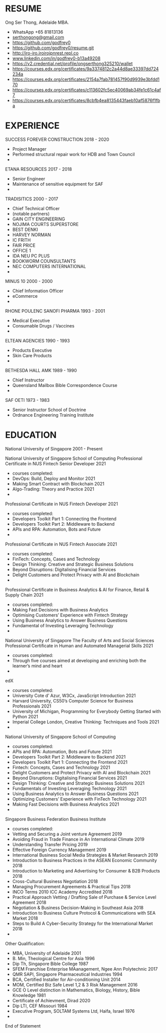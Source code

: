 # RESUME

Ong Ser Thong, Adelaide MBA.

- WhatsApp +65 81813136 
- serthongong@gmail.com 
- https://github.com/godfrey0 
- https://github.com/godfrey0/resume.git 
- http://iro-iro.iroirojpnrest.repl.co
- www.linkedin.com/in/godfrey0-b13a49208 
- https://v2.credential.net/profile/ongserthong325210/wallet 
- https://courses.edx.org/certificates/9a3374812c2a44d8ae33397dd724234a 
- https://courses.edx.org/certificates/2154a7fab781457f90d9939e3bfdd170
- https://courses.edx.org/certificates/c113602fc5ec40069ab34fe1c61c4af7 
- https://courses.edx.org/certificates/8cbfb4ea8135443faeb10af5876f1fba


# EXPERIENCE
SUCCESS FOREVER CONSTRUCTION 2018 - 2020 
- Project Manager
- Performed structural repair work for HDB and Town Council
-
ETANA RESOURCES 2017 - 2018 
- Senior Engineer
- Maintenance of sensitive equipment for SAF
-
TRADISITICS 2000 - 2017
- Chief Technical Officer
- (notable partners)
- GAIN CITY ENGINEERING
- NOJIMA COURTS SUPERSTORE 
- BEST DENKI
- HARVEY NORMAN
- IC FRITH
- FAIR PRICE
- OFFICE 1
- IDA NEU PC PLUS
- BOOKWORM COUNSULTANTS
- NEC COMPUTERS INTERNATIONAL 
-
MINUS 10 2000 - 2000 
- Chief Information Officer 
- eCommerce 
-
RHONE POULENC SANOFI PHARMA 1993 - 2001
- Medical Executive
- Consumable Drugs / Vaccines
-
ELTEAN AGENCIES 1990 - 1993
- Products Executive
- Skin Care Products
-
BETHESDA HALL AMK 1989 - 1990
- Chief Instructor
- Queensland Mailbox Bible Correspondence Course 
-
SAF OETI 1973 - 1983
- Senior Instructor School of Doctrine
- Ordnance Engineering Training Institute 
 
# EDUCATION
National University of Singapore 2001 - Present

National University of Singapore School of Computing
Professional Certificate in NUS Fintech Senior Developer 2021
- courses completed:
- DevOps: Build, Deploy and Monitor 2021
- Making Smart Contract with Blockchain 2021
- Algo-Trading: Theory and Practice 2021
-
Professional Certificate in NUS Fintech Developer 2021
- courses completed:
- Developers Toolkit Part 1: Connecting the Frontend 
- Developers Toolkit Part 2: Middleware to Backend 
- APIs and RPA: Automation, Bots and Future 
-
Professional Certificate in NUS Fintech Associate 2021 
- courses completed:
- FinTech: Concepts, Cases and Technology
- Design Thinking: Creative and Strategic Business Solutions 
- Beyond Disruptions: Digitalising Financial Services 
- Delight Customers and Protect Privacy with AI and Blockchain 
-
Professional Certificate in Business Analytics & AI for Finance, Retail & Supply Chain 2021
- courses completed:
- Making Fast Decisions with Business Analytics
- Optimising Customers’ Experience with Fintech Strategy 
- Using Business Analytics to Answer Business Questions 
- Fundamental of Investing Leveraging Technology 
-
National University of Singapore The Faculty of Arts and Social Sciences
Professional Certificate in Human and Automated Managerial Skills 2021 
- courses completed: 
- Through five courses aimed at developing and enriching both the learner’s mind and heart
-
edX 
- courses completed:
- University Cote d’ Azur, W3Cx, JavaScript Introduction 2021
- Harvard University, CS50’s Computer Science for Business Professionals 2021 
- University of Michigan, Programming for Everybody Getting Started with Python 2021 
- Imperial College London, Creative Thinking: Techniques and Tools 2021 
-
National University of Singapore School of Computing
- courses completed:
- APIs and RPA: Automation, Bots and Future 2021
- Developers Toolkit Part 2: Middleware to Backend 2021
- Developers Toolkit Part 1: Connecting the Frontend 2021
- Fintech: Concepts, Cases and Technology 2021
- Delight Customers and Protect Privacy with AI and Blockchain 2021 
- Beyond Disruptions: Digitalising Financial Services 2021
- Design Thinking: Creative and Strategic Business Solutions 2021 
- Fundamentals of Investing Leveraging Technology 2021
- Using Business Analytics to Answer Business Questions 2021 
- Optimizing Customers’ Experience with FinTech Technology 2021 
- Making Fast Decisions with Business Analytics 2021
-
Singapore Business Federation Business Institute
- courses completed:
- Vetting and Securing a Joint venture Agreement 2019
- Avoiding Fraud in Trade Finance in An International Climate 2019
- Understanding Transfer Pricing 2019
- Effective Foreign Currency Management 2019
- International Business Social Media Strategies & Market Research 2019
- Introduction to Business Practices in the ASEAN Economic Community 2018 
- Introduction to Marketing and Advertising for Consumer & B2B Products 2018 
- Cross-Cultural Business Negotiation 2018
- Managing Procurement Agreements & Practical Tips 2018
- INCO Terms 2010 ICC Academy Accredited 2018
- Practical Approach Vetting / Drafting Sale of Purchase & Service Level Agreement 2018 
- Negotiation & Business Decision-Making in Southeast Asia 2018
- Introduction to Business Culture Protocol & Communications with SEA Market 2018
- Steps to Build A Cyber-Security Strategy for the International Market 2018 
-
Other Qualification:
- MBA, University of Adelaide 2001
- B. Min, Theological Centre for Asia 1996
- Dip Th, Singapore Bible College 1987
- SFEM Franchise Enterprise MAanagement, Ngee Ann Polytechnic 2017
- QMR SAPI, Singapore Pharmaceutical Industries 1994 
- BCA, Certified Installer for Air-conditioning Unit 2014
- MOM, Certified Biz Safe Level 1,2 & 3 Risk Management 2016 
- GCE O Level distinction in Mathematics, Biology, History, Bible Knowledge 1981
- Certificate of Achievment, Dirad 2020
- Dip LTI, CEF Missouri 1984
- Executive Program, SOLTAM Systems Ltd, Haifa, Israel 1976
-
End of Statement
